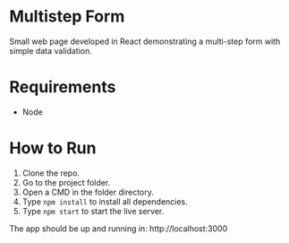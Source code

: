 # Multistep Form

Small web page developed in React demonstrating a multi-step form with simple data validation.



# Requirements

* Node

# How to Run
1. Clone the repo.
2. Go to the project folder.
3. Open a CMD in the folder directory.
4. Type `npm install` to install all dependencies.
5. Type `npm start` to start the live server.


The app should be up and running in: http://localhost:3000